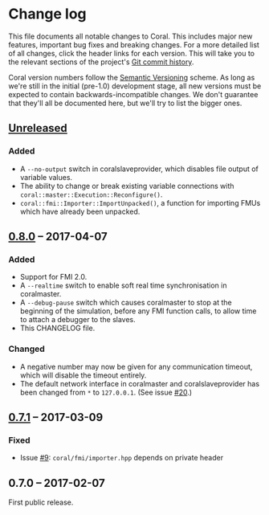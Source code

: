 # Change log

This file documents all notable changes to Coral.  This includes major
new features, important bug fixes and breaking changes.  For a more
detailed list of all changes, click the header links for each version.
This will take you to the relevant sections of the project's
[Git commit history](https://github.com/viproma/coral).

Coral version numbers follow the [Semantic Versioning](http://semver.org/)
scheme.  As long as we're still in the initial (pre-1.0) development stage,
all new versions must be expected to contain backwards-incompatible changes.
We don't guarantee that they'll all be documented here, but we'll try to
list the bigger ones.

## [Unreleased]
### Added
  - A `--no-output` switch in coralslaveprovider, which disables file
    output of variable values.
  - The ability to change or break existing variable connections with
    `coral::master::Execution::Reconfigure()`.
  - `coral::fmi::Importer::ImportUnpacked()`, a function for importing
    FMUs which have already been unpacked.

## [0.8.0] – 2017-04-07
### Added
  - Support for FMI 2.0.
  - A `--realtime` switch to enable soft real time synchronisation in
    coralmaster.
  - A `--debug-pause` switch which causes coralmaster to stop at the
    beginning of the simulation, before any FMI function calls, to allow
    time to attach a debugger to the slaves.
  - This CHANGELOG file.
### Changed
  - A negative number may now be given for any communication timeout,
    which will disable the timeout entirely.
  - The default network interface in coralmaster and coralslaveprovider
    has been changed from `*` to `127.0.0.1`.
    (See issue [#20](https://github.com/viproma/coral/issues/20).)

## [0.7.1] – 2017-03-09
### Fixed
  - Issue [#9](https://github.com/viproma/coral/issues/9):
    `coral/fmi/importer.hpp` depends on private header

## 0.7.0 – 2017-02-07
First public release.

[Unreleased]: https://github.com/viproma/coral/compare/v0.8.0...master
[0.8.0]: https://github.com/viproma/coral/compare/v0.7.1...v0.8.0
[0.7.1]: https://github.com/viproma/coral/compare/v0.7.0...v0.7.1
